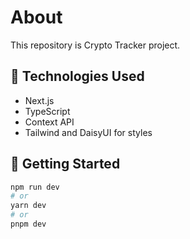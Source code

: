 <h1>About</h1>

<p>This repository is Crypto Tracker project.<p>

## 🧰 Technologies Used

- Next.js
- TypeScript
- Context API
- Tailwind and DaisyUI for styles

## 🚀 Getting Started

```bash
npm run dev
# or
yarn dev
# or
pnpm dev
```
